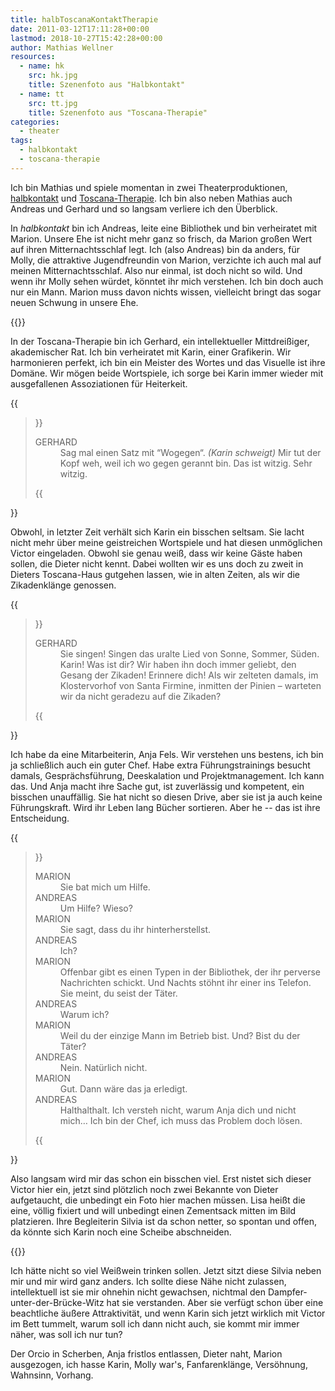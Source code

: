```yaml
---
title: halbToscanaKontaktTherapie
date: 2011-03-12T17:11:28+00:00
lastmod: 2018-10-27T15:42:28+00:00
author: Mathias Wellner
resources:
  - name: hk
    src: hk.jpg
    title: Szenenfoto aus "Halbkontakt"
  - name: tt
    src: tt.jpg
    title: Szenenfoto aus "Toscana-Therapie"
categories:
  - theater
tags:
  - halbkontakt
  - toscana-therapie  
---
```

Ich bin Mathias und spiele momentan in zwei Theaterproduktionen, [halbkontakt](http://www.kulturpunkt8424.ch/Theater_frischfleisch.html) und [Toscana-Therapie](http://dramateure.ch/mediawiki/index.php/Toscana-Therapie). Ich bin also neben Mathias auch Andreas und Gerhard und so langsam verliere ich den Überblick. 
<!--more-->

In *halbkontakt* bin ich Andreas, leite eine Bibliothek und bin verheiratet mit Marion. Unsere Ehe ist nicht mehr ganz so frisch, da Marion großen Wert auf ihren Mitternachtsschlaf legt. Ich (also Andreas) bin da anders, für Molly, die attraktive Jugendfreundin von Marion, verzichte ich auch mal auf meinen Mitternachtsschlaf. Also nur einmal, ist doch nicht so wild. Und wenn ihr Molly sehen würdet, könntet ihr mich verstehen. Ich bin doch auch nur ein Mann. Marion muss davon nichts wissen, vielleicht bringt das sogar neuen Schwung in unsere Ehe. 

{{<responsive-image name="hk">}}

In der Toscana-Therapie bin ich Gerhard, ein intellektueller Mittdreißiger, akademischer Rat. Ich bin verheiratet mit Karin, einer Grafikerin. Wir harmonieren perfekt, ich bin ein Meister des Wortes und das Visuelle ist ihre Domäne. Wir mögen beide Wortspiele, ich sorge bei Karin immer wieder mit ausgefallenen Assoziationen für Heiterkeit. 

{{<blockquote>}}
  <dl>
    <dt>GERHARD<dt>
    <dd>Sag mal einen Satz mit “Wogegen“. <em>(Karin schweigt)</em> Mir tut der Kopf weh, weil ich wo gegen gerannt bin. Das ist witzig. Sehr witzig. </dd>
  </dl>
{{</blockquote>}}

Obwohl, in letzter Zeit verhält sich Karin ein bisschen seltsam. Sie lacht nicht mehr über meine geistreichen Wortspiele und hat diesen unmöglichen Victor eingeladen. Obwohl sie genau weiß, dass wir keine Gäste haben sollen, die Dieter nicht kennt. Dabei wollten wir es uns doch zu zweit in Dieters Toscana-Haus gutgehen lassen, wie in alten Zeiten, als wir die Zikadenklänge genossen.

{{<blockquote>}}
  <dl>
    <dt>GERHARD<dt>
    <dd>Sie singen! Singen das uralte Lied von Sonne, Sommer, Süden. Karin! Was ist dir? Wir haben ihn doch immer geliebt, den Gesang der Zikaden! Erinnere dich! Als wir zelteten damals, im Klostervorhof von Santa Firmine, inmitten der Pinien &#8211; warteten wir da nicht geradezu auf die Zikaden?</dd>
  </dl>
{{</blockquote>}}

Ich habe da eine Mitarbeiterin, Anja Fels. Wir verstehen uns bestens, ich bin ja schließlich auch ein guter Chef. Habe extra Führungstrainings besucht damals, Gesprächsführung, Deeskalation und Projektmanagement. Ich kann das. Und Anja macht ihre Sache gut, ist zuverlässig und kompetent, ein bisschen unauffällig. Sie hat nicht so diesen Drive, aber sie ist ja auch keine Führungskraft. Wird ihr Leben lang Bücher sortieren. Aber he -- das ist ihre Entscheidung. 

{{<blockquote>}}
  <dl>
    <dt>MARION</dt> 
    <dd>Sie bat mich um Hilfe.</dd>
    <dt>ANDREAS</dt> 
    <dd>Um Hilfe? Wieso?</dd>
    <dt>MARION</dt>
    <dd>Sie sagt, dass du ihr hinterherstellst.</dd>
    <dt>ANDREAS</dt> 
    <dd>Ich?</dd>
    <dt>MARION</dt>
    <dd>Offenbar gibt es einen Typen in der Bibliothek, der ihr perverse Nachrichten schickt. Und Nachts stöhnt ihr einer ins Telefon. Sie meint, du seist der Täter.</dd>
    <dt>ANDREAS</dt>
    <dd>Warum ich?</dd>
    <dt>MARION</dt>
    <dd>Weil du der einzige Mann im Betrieb bist. Und? Bist du der Täter?</dd>
    <dt>ANDREAS</dt>
    <dd>Nein. Natürlich nicht.</dd>
    <dt>MARION</dt>
    <dd>Gut. Dann wäre das ja erledigt.</dd>
    <dt>ANDREAS</dt>
    <dd>Halthalthalt. Ich versteh nicht, warum Anja dich und nicht mich&#8230; Ich bin der Chef, ich muss das Problem doch lösen.</dd>
  </dl>
{{</blockquote>}}

Also langsam wird mir das schon ein bisschen viel. Erst nistet sich dieser Victor hier ein, jetzt sind plötzlich noch zwei Bekannte von Dieter aufgetaucht, die unbedingt ein Foto hier machen müssen. Lisa heißt die eine, völlig fixiert und will unbedingt einen Zementsack mitten im Bild platzieren. Ihre Begleiterin Silvia ist da schon netter, so spontan und offen, da könnte sich Karin noch eine Scheibe abschneiden. 

{{<responsive-image name="tt">}}

Ich hätte nicht so viel Weißwein trinken sollen. Jetzt sitzt diese Silvia neben mir und mir wird ganz anders. Ich sollte diese Nähe nicht zulassen, intellektuell ist sie mir ohnehin nicht gewachsen, nichtmal den Dampfer-unter-der-Brücke-Witz hat sie verstanden. Aber sie verfügt schon über eine beachtliche äußere Attraktivität, und wenn Karin sich jetzt wirklich mit Victor im Bett tummelt, warum soll ich dann nicht auch, sie kommt mir immer näher, was soll ich nur tun? 

Der Orcio in Scherben, Anja fristlos entlassen, Dieter naht, Marion ausgezogen, ich hasse Karin, Molly war's, Fanfarenklänge, Versöhnung, Wahnsinn, Vorhang.